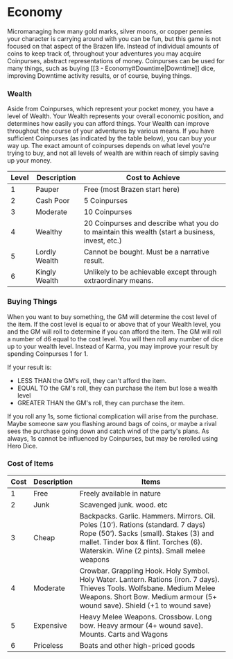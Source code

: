 # Economy

Micromanaging how many gold marks, silver moons, or copper pennies your character is carrying around with you can be fun, but this game is not focused on that aspect of the Brazen life. Instead of individual amounts of coins to keep track of, throughout your adventures you may acquire Coinpurses, abstract representations of money. Coinpurses can be used for many things, such as buying [[3 - Economy#Downtime|Downtime]] dice, improving Downtime activity results, or of course, buying things.

### Wealth

Aside from Coinpurses, which represent your pocket money, you have a level of Wealth. Your Wealth represents your overall economic position, and determines how easily you can afford things. Your Wealth can improve throughout the course of your adventures by various means. If you have sufficient Coinpurses (as indicated by the table below), you can buy your way up. The exact amount of coinpurses depends on what level you're trying to buy, and not all levels of wealth are within reach of simply saving up your money.

| Level | Description   | Cost to Achieve                                                                                 |
| ----- | ------------- | ----------------------------------------------------------------------------------------------- |
| 1     | Pauper        | Free (most Brazen start here)                                                                   |
| 2     | Cash Poor     | 5 Coinpurses                                                                                    |
| 3     | Moderate      | 10 Coinpurses                                                                                   |
| 4     | Wealthy       | 20 Coinpurses and describe what you do to maintain this wealth (start a business, invest, etc.) |
| 5     | Lordly Wealth | Cannot be bought. Must be a narrative result.                                                   |
| 6     | Kingly Wealth | Unlikely to be achievable except through extraordinary means.                                   |

### Buying Things

When you want to buy something, the GM will determine the cost level of the item. If the cost level is equal to or above that of your Wealth level, you and the GM will roll to determine if you can afford the item. The GM will roll a number of d6 equal to the cost level. You will then roll any number of dice up to your wealth level. Instead of Karma, you may improve your result by spending Coinpurses 1 for 1.

If your result is:

* LESS THAN the GM's roll, they can't afford the item.
* EQUAL TO the GM's roll, they can purchase the item but lose a wealth level
* GREATER THAN the GM's roll, they can purchase the item.

If you roll any 1s, some fictional complication will arise from the purchase. Maybe someone saw you flashing around bags of coins, or maybe a rival sees the purchase going down and catch wind of the party's plans. As always, 1s cannot be influenced by Coinpurses, but may be rerolled using Hero Dice.

### Cost of Items

|Cost|Description|Items|
|---|---|---|
|1|Free|Freely available in nature|
|2|Junk|Scavenged junk. wood. etc|
|3|Cheap|Backpacks. Garlic. Hammers. Mirrors. Oil. Poles (10’). Rations (standard. 7 days) Rope (50’). Sacks (small). Stakes (3) and mallet. Tinder box & flint. Torches (6). Waterskin. Wine (2 pints). Small melee weapons|
|4|Moderate|Crowbar. Grappling Hook. Holy Symbol. Holy Water. Lantern. Rations (iron. 7 days). Thieves Tools. Wolfsbane. Medium Melee Weapons. Short Bow. Medium armour (5+ wound save). Shield (+1 to wound save)|
|5|Expensive|Heavy Melee Weapons. Crossbow. Long bow. Heavy armour (4+ wound save). Mounts. Carts and Wagons|
|6|Priceless|Boats and other high-priced goods|